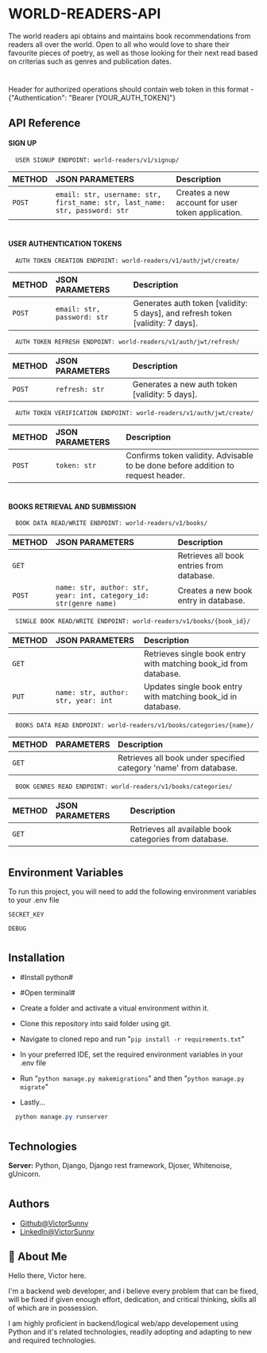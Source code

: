 
# WORLD-READERS-API

The world readers api obtains and maintains book recommendations from readers all over the world. Open to all who would love to share their favourite pieces of poetry, as well as those looking for their next read based on criterias such as genres and publication dates.

#
Header for authorized operations should contain web token in this format - {"Authentication": "Bearer [YOUR_AUTH_TOKEN]"}


## API Reference

#### SIGN UP

```http
  USER SIGNUP ENDPOINT: world-readers/v1/signup/
```

| METHOD | JSON PARAMETERS     | Description                |
| :-------- | :------- | :------------------------- |
| `POST` | `email: str, username: str, first_name: str, last_name: str, password: str` | Creates a new account for user token application.|

#
#
#### USER AUTHENTICATION  TOKENS

```http
  AUTH TOKEN CREATION ENDPOINT: world-readers/v1/auth/jwt/create/
```

| METHOD | JSON PARAMETERS     | Description                |
| :-------- | :------- | :------------------------- |
| `POST` | `email: str, password: str` | Generates auth token [validity: 5 days], and refresh token [validity: 7 days]. |

```http
  AUTH TOKEN REFRESH ENDPOINT: world-readers/v1/auth/jwt/refresh/
```

| METHOD | JSON PARAMETERS     | Description                |
| :-------- | :------- | :------------------------- |
| `POST` | `refresh: str` | Generates a new auth token [validity: 5 days]. |


```http
  AUTH TOKEN VERIFICATION ENDPOINT: world-readers/v1/auth/jwt/create/
```

| METHOD | JSON PARAMETERS     | Description                |
| :-------- | :------- | :------------------------- |
| `POST` | `token: str` | Confirms token validity. Advisable to be done before addition to request header.|

#
#
#### BOOKS RETRIEVAL AND SUBMISSION

```http
  BOOK DATA READ/WRITE ENDPOINT: world-readers/v1/books/
```

| METHOD | JSON PARAMETERS     | Description                |
| :-------- | :------- | :------------------------- |
| `GET` | | Retrieves all book entries from database.|
| `POST` | `name: str, author: str, year: int, category_id: str(genre name)` | Creates a new book entry in database.|


```http
  SINGLE BOOK READ/WRITE ENDPOINT: world-readers/v1/books/{book_id}/
```

| METHOD | JSON PARAMETERS     | Description                |
| :-------- | :------- | :------------------------- |
| `GET` | | Retrieves single book entry with matching book_id from database.|
| `PUT` | `name: str, author: str, year: int` | Updates single book entry with matching book_id in database.|


```http
  BOOKS DATA READ ENDPOINT: world-readers/v1/books/categories/{name}/
```

| METHOD | PARAMETERS     | Description                |
| :-------- | :------- | :------------------------- |
| `GET` | | Retrieves all book under specified category 'name' from database.|


```http
  BOOK GENRES READ ENDPOINT: world-readers/v1/books/categories/
```

| METHOD | JSON PARAMETERS     | Description                |
| :-------- | :------- | :------------------------- |
| `GET` | | Retrieves all available book categories from database.|

#
#

## Environment Variables

To run this project, you will need to add the following environment variables to your .env file

`SECRET_KEY`

`DEBUG`
#
#


## Installation

- #Install python#

- #Open terminal#

- Create a folder and activate a vitual environment within it.

- Clone this repository into said folder using git.

- Navigate to cloned repo and run "`pip install -r requirements.txt`"

- In your preferred IDE, set the required environment variables in your .env file

- Run "`python manage.py makemigrations`" and then "`python manage.py migrate`"

- Lastly...


```powershell
  python manage.py runserver
```
#
#
## Technologies
**Server:**  Python, Django, Django rest framework, Djoser, Whitenoise, gUnicorn.

#

## Authors

- [Github@VictorSunny](https://www.github.com/victorsunny)
- [LinkedIn@VictorSunny](https://www.linkedin.com/in/victor-sunny-6b06ba220)



## 🚀 About Me
Hello there, Victor here.

I'm a backend web developer, and i believe every problem that can be fixed, will be fixed if given enough effort, dedication, and critical thinking, skills all of which are in possession.

I am highly proficient in backend/logical web/app developement using Python and it's related technologies, readily adopting and adapting to new and required technologies.


